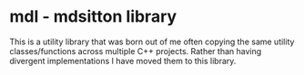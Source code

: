mdl - mdsitton library
=================

This is a utility library that was born out of me often copying the same utility classes/functions across multiple C++ projects. Rather than having divergent implementations I have moved them to this library.